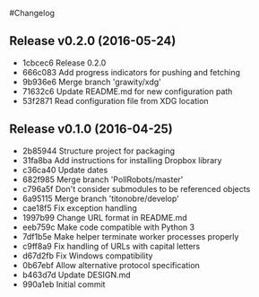 #Changelog

## Release v0.2.0 (2016-05-24)

* 1cbcec6 Release 0.2.0
* 666c083 Add progress indicators for pushing and fetching
* 9b936e6 Merge branch 'grawity/xdg'
* 71632c6 Update README.md for new configuration path
* 53f2871 Read configuration file from XDG location

## Release v0.1.0 (2016-04-25)
* 2b85944 Structure project for packaging
* 31fa8ba Add instructions for installing Dropbox library
* c36ca40 Update dates
* 682f985 Merge branch 'PollRobots/master'
* c796a5f Don't consider submodules to be referenced objects
* 6a95115 Merge branch 'titonobre/develop'
* cae18f5 Fix exception handling
* 1997b99 Change URL format in README.md
* eeb759c Make code compatible with Python 3
* 7df1b5e Make helper terminate worker processes properly
* c9ff8a9 Fix handling of URLs with capital letters
* d67d2fb Fix Windows compatibility
* 0b67ebf Allow alternative protocol specification
* b463d7d Update DESIGN.md
* 990a1eb Initial commit